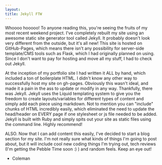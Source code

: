 ```yaml
---
layout: 
title: Jekyll FTW
---
```

Whoooo hooooo! To anyone reading this, you're seeing the fruits of my most recent weekend project. I've completely rebuilt my site using an awesome static site generator tool called Jekyll. It probably doesn't look very different from the outside, but it's all new! This site is hosted on GitHub-Pages, which means there isn't any possibility for server-side template/CMS tools such as Flask, which I had originally planned on using. Since I don't want to pay for hosting and move all my stuff, I had to check out Jekyll.

At the inception of my portfolio site I had written it ALL by hand, which included a ton of boilerplate HTML. I didn't know any other way to successfully host my site on gh-pages. Obviously this wasn't ideal, and made it a pain in the ass to update or modify in any way. Thankfully, there was Jekyll. Jekyll uses the Liquid templating system to give you the freedom to create layouts/variables for different types of content and simply add each piece using markdown. Not to mention you can "include" chunks of HTML incredibly easily, which eliminated the need to update the head/header on EVERY page if one stylesheet or js file needed to be added. Jekyll is built with Ruby and simply spits out your site as static files using the command line. Highly recommend!

ALSO. Now that I can add content this easily, I've decided to start a blog section for my site. I'm not really sure what kinds of things I'm going to post about, but it will include cool new coding things I'm trying out, tech reviews (I'm getting the Pebble Time soon :) ) and random feels. Keep an eye out!

- Coleman

